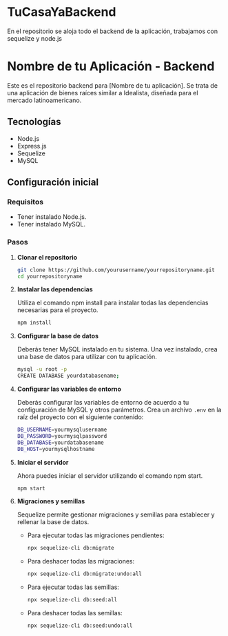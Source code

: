 # TuCasaYaBackend
En el repositorio se aloja todo el backend de la aplicación, trabajamos con sequelize y node.js 
# Nombre de tu Aplicación - Backend

Este es el repositorio backend para [Nombre de tu aplicación]. Se trata de una aplicación de bienes raíces similar a Idealista, diseñada para el mercado latinoamericano.

## Tecnologías

- Node.js
- Express.js
- Sequelize
- MySQL

## Configuración inicial

### Requisitos

- Tener instalado Node.js.
- Tener instalado MySQL.

### Pasos

1. **Clonar el repositorio** 

    ```bash
    git clone https://github.com/yourusername/yourrepositoryname.git
    cd yourrepositoryname
    ```

2. **Instalar las dependencias**

    Utiliza el comando npm install para instalar todas las dependencias necesarias para el proyecto.

    ```bash
    npm install
    ```

3. **Configurar la base de datos**

    Deberás tener MySQL instalado en tu sistema. Una vez instalado, crea una base de datos para utilizar con tu aplicación.

    ```bash
    mysql -u root -p
    CREATE DATABASE yourdatabasename;
    ```

4. **Configurar las variables de entorno**

    Deberás configurar las variables de entorno de acuerdo a tu configuración de MySQL y otros parámetros. Crea un archivo `.env` en la raíz del proyecto con el siguiente contenido:

    ```bash
    DB_USERNAME=yourmysqlusername
    DB_PASSWORD=yourmysqlpassword
    DB_DATABASE=yourdatabasename
    DB_HOST=yourmysqlhostname
    ```

5. **Iniciar el servidor**

    Ahora puedes iniciar el servidor utilizando el comando npm start.

    ```bash
    npm start
    ```

6. **Migraciones y semillas**

    Sequelize permite gestionar migraciones y semillas para establecer y rellenar la base de datos.

    - Para ejecutar todas las migraciones pendientes:

        ```bash
        npx sequelize-cli db:migrate
        ```

    - Para deshacer todas las migraciones:

        ```bash
        npx sequelize-cli db:migrate:undo:all
        ```

    - Para ejecutar todas las semillas:

        ```bash
        npx sequelize-cli db:seed:all
        ```

    - Para deshacer todas las semillas:

        ```bash
        npx sequelize-cli db:seed:undo:all
        ```
